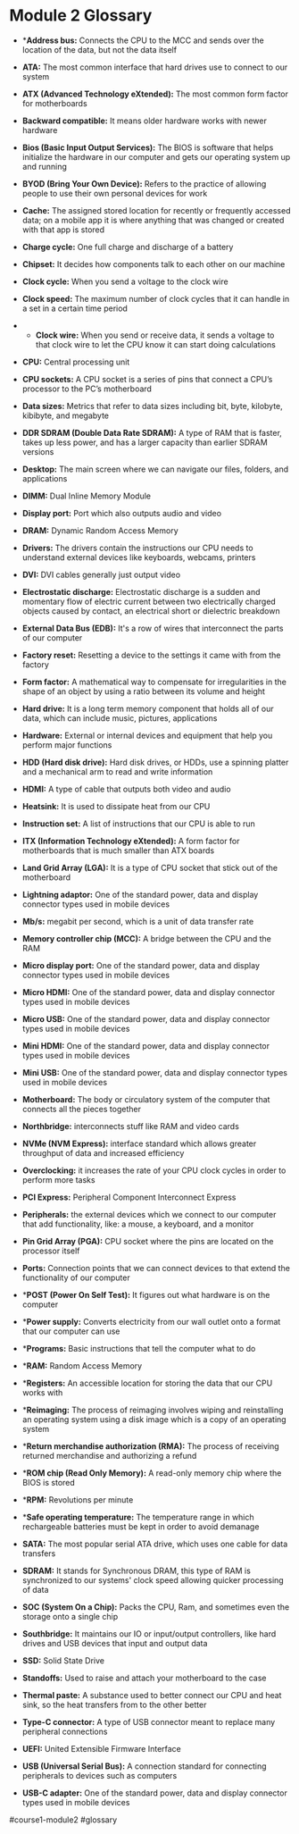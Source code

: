 # Module 2 Glossary

* ***Address bus:** Connects the CPU to the MCC and sends over the location of the data, but not the data itself

- **ATA:** The most common interface that hard drives use to connect to our system

- **ATX (Advanced Technology eXtended):** The most common form factor for motherboards

- **Backward compatible:** It means older hardware works with newer hardware

- **Bios (Basic Input Output Services):** The BIOS is software that helps initialize the hardware in our computer and gets our operating system up and running

- **BYOD (Bring Your Own Device):** Refers to the practice of allowing people to use their own personal devices for work

- **Cache:** The assigned stored location for recently or frequently accessed data; on a mobile app it is where anything that was changed or created with that app is stored

- **Charge cycle:** One full charge and discharge of a battery

- **Chipset:** It decides how components talk to each other on our machine

- **Clock cycle:** When you send a voltage to the clock wire

- **Clock speed:** The maximum number of clock cycles that it can handle in a set in a certain time period

- - **Clock wire:** When you send or receive data, it sends a voltage to that clock wire to let the CPU know it can start doing calculations

- **CPU:** Central processing unit

- **CPU sockets:** A CPU socket is a series of pins that connect a CPU’s processor to the PC’s motherboard

- **Data sizes:** Metrics that refer to data sizes including bit, byte, kilobyte, kibibyte, and megabyte

- **DDR SDRAM (Double Data Rate SDRAM):** A type of RAM that is faster, takes up less power, and has a larger capacity than earlier SDRAM versions

- **Desktop:** The main screen where we can navigate our files, folders, and applications

- **DIMM:** Dual Inline Memory Module

- **Display port:** Port which also outputs audio and video

- **DRAM:** Dynamic Random Access Memory

- **Drivers:** The drivers contain the instructions our CPU needs to understand external devices like keyboards, webcams, printers

- **DVI:** DVI cables generally just output video

- **Electrostatic discharge:** Electrostatic discharge is a sudden and momentary flow of electric current between two electrically charged objects caused by contact, an electrical short or dielectric breakdown

- **External Data Bus (EDB):** It's a row of wires that interconnect the parts of our computer

- **Factory reset:** Resetting a device to the settings it came with from the factory

- **Form factor:** A mathematical way to compensate for irregularities in the shape of an object by using a ratio between its volume and height

- **Hard drive:** It is a long term memory component that holds all of our data, which can include music, pictures, applications

- **Hardware:** External or internal devices and equipment that help you perform major functions

- **HDD (Hard disk drive):** Hard disk drives, or HDDs, use a spinning platter and a mechanical arm to read and write information

- **HDMI:** A type of cable that outputs both video and audio

- **Heatsink:** It is used to dissipate heat from our CPU

- **Instruction set:** A list of instructions that our CPU is able to run

- **ITX (Information Technology eXtended):** A form factor for motherboards that is much smaller than ATX boards

- **Land Grid Array (LGA):** It is a type of CPU socket that stick out of the motherboard

- **Lightning adaptor:** One of the standard power, data and display connector types used in mobile devices

- **Mb/s:** megabit per second, which is a unit of data transfer rate

- **Memory controller chip (MCC):** A bridge between the CPU and the RAM

- **Micro display port:** One of the standard power, data and display connector types used in mobile devices 

- **Micro HDMI:** One of the standard power, data and display connector types used in mobile devices 

- **Micro USB:** One of the standard power, data and display connector types used in mobile devices 

- **Mini HDMI:** One of the standard power, data and display connector types used in mobile devices 

- **Mini USB:** One of the standard power, data and display connector types used in mobile devices

- **Motherboard:** The body or circulatory system of the computer that connects all the pieces together

- **Northbridge:** interconnects stuff like RAM and video cards

- **NVMe (NVM Express):** interface standard which allows greater throughput of data and increased efficiency

- **Overclocking:** it increases the rate of your CPU clock cycles in order to perform more tasks

- **PCI Express:** Peripheral Component Interconnect Express

- **Peripherals:** the external devices which we connect to our computer that add functionality, like: a mouse, a keyboard, and a monitor

- **Pin Grid Array (PGA):** CPU socket where the pins are located on the processor itself

- **Ports:** Connection points that we can connect devices to that extend the functionality of our computer

* ***POST (Power On Self Test):** It figures out what hardware is on the computer

* ***Power supply:** Converts electricity from our wall outlet onto a format that our computer can use

* ***Programs:** Basic instructions that tell the computer what to do

* ***RAM:** Random Access Memory

* ***Registers:** An accessible location for storing the data that our CPU works with

* ***Reimaging:** The process of reimaging involves wiping and reinstalling an operating system using a disk image which is a copy of an operating system

* ***Return merchandise authorization (RMA):** The process of receiving returned merchandise and authorizing a refund

* ***ROM chip (Read Only Memory):** A read-only memory chip where the BIOS is stored

* ***RPM:** Revolutions per minute

* ***Safe operating temperature:** The temperature range in which rechargeable batteries must be kept in order to avoid demanage

- **SATA:** The most popular serial ATA drive, which uses one cable for data transfers

- **SDRAM:** It stands for Synchronous DRAM, this type of RAM is synchronized to our systems' clock speed allowing quicker processing of data

- **SOC (System On a Chip):** Packs the CPU, Ram, and sometimes even the storage onto a single chip

- **Southbridge:** It maintains our IO or input/output controllers, like hard drives and USB devices that input and output data

- **SSD:** Solid State Drive

- **Standoffs:** Used to raise and attach your motherboard to the case

- **Thermal paste:** A substance used to better connect our CPU and heat sink, so the heat transfers from to the other better

- **Type-C connector:** A type of USB connector meant to replace many peripheral connections

- **UEFI:** United Extensible Firmware Interface

- **USB (Universal Serial Bus):** A connection standard for connecting peripherals to devices such as computers

- **USB-C adapter:** One of the standard power, data and display connector types used in mobile devices

#course1-module2 #glossary 
